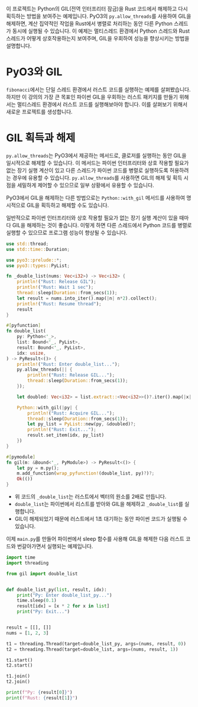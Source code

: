 이 프로젝트는 Python의 GIL(전역 인터프리터 잠금)을 Rust 코드에서 해제하고 다시 획득하는 방법을 보여주는 예제입니다. PyO3의 `py.allow_threads`를 사용하여 GIL을 해제하면, 계산 집약적인 작업을 Rust에서 병렬로 처리하는 동안 다른 Python 스레드가 동시에 실행될 수 있습니다. 이 예제는 멀티스레드 환경에서 Python 스레드와 Rust 스레드가 어떻게 상호작용하는지 보여주며, GIL을 우회하여 성능을 향상시키는 방법을 설명합니다.

# PyO3와 GIL

`fibonacci`에서는 단일 스레드 환경에서 러스트 코드를 실행하는 예제를 살펴봤습니다. 하지만 이 강의의 가장 큰 목표인 파이썬 GIL을 우회하는 러스트 패키지를 만들기 위해서는 멀티스레드 환경에서 러스트 코드를 실행해보아야 합니다. 이를 살펴보기 위해서 새로운 프로젝트를 생성합니다.


# GIL 획득과 해제

`py.allow_threads`는 PyO3에서 제공하는 메서드로, 클로저를 실행하는 동안 GIL을 일시적으로 해제할 수 있습니다. 이 메서드는 파이썬 인터프리터와 상호 작용할 필요가 없는 장기 실행 계산이 있고 다른 스레드가 파이썬 코드를 병렬로 실행하도록 허용하려는 경우에 유용할 수 있습니다. `py.allow_threads`를 사용하면 GIL의 해제 및 획득 시점을 세밀하게 제어할 수 있으므로 일부 상황에서 유용할 수 있습니다.

PyO3에서 GIL을 해제하는 다른 방법으로는 `Python::with_gil` 메서드를 사용하여 명시적으로 GIL을 획득하고 해제할 수도 있습니다.

일반적으로 파이썬 인터프리터와 상호 작용할 필요가 없는 장기 실행 계산이 있을 때마다 GIL을 해제하는 것이 좋습니다. 이렇게 하면 다른 스레드에서 Python 코드를 병렬로 실행할 수 있으므로 프로그램 성능이 향상될 수 있습니다.

```rust
use std::thread;
use std::time::Duration;

use pyo3::prelude::*;
use pyo3::types::PyList;

fn _double_list(nums: Vec<i32>) -> Vec<i32> {
    println!("Rust: Release GIL");
    println!("Rust: Wait 1 sec");
    thread::sleep(Duration::from_secs(1));
    let result = nums.into_iter().map(|n| n*2).collect();
    println!("Rust: Resume thread");
    result
}

#[pyfunction]
fn double_list(
    py: Python<'_>,
    list: Bound<'_, PyList>,
    result: Bound<'_, PyList>,
    idx: usize,
) -> PyResult<()> {
    println!("Rust: Enter double_list...");
    py.allow_threads(|| {
        println!("Rust: Release GIL...");
        thread::sleep(Duration::from_secs(1));
    });

    let doubled: Vec<i32> = list.extract::<Vec<i32>>()?.iter().map(|x| x * 2).collect();

    Python::with_gil(|py| {
        println!("Rust: Acquire GIL...");
        thread::sleep(Duration::from_secs(1));
        let py_list = PyList::new(py, &doubled)?;
        println!("Rust: Exit...");
        result.set_item(idx, py_list)
    })
}

#[pymodule]
fn gil(m: &Bound<'_, PyModule>) -> PyResult<()> {
    let py = m.py();
    m.add_function(wrap_pyfunction!(double_list, py)?)?;
    Ok(())
}
```

- 위 코드의 `_double_list`는 러스트에서 벡터의 원소를 2배로 만듭니다.
- `double_list`는 파이썬에서 리스트를 받아와 GIL을 해제하고 `_double_list`를 실행합니다.
- GIL이 해제되었기 때문에 러스트에서 1초 대기하는 동안 파이썬 코드가 실행될 수 있습니다.

이제 `main.py`를 만들어 파이썬에서 sleep 함수를 사용해 GIL을 해제한 다음 러스트 코드와 번갈아가면서 실행되는 예제입니다.

```python
import time
import threading

from gil import double_list


def double_list_py(list, result, idx):
    print("Py: Enter double_list_py...")
    time.sleep(0.1)
    result[idx] = [x * 2 for x in list]
    print("Py: Exit...")


result = [[], []]
nums = [1, 2, 3]

t1 = threading.Thread(target=double_list_py, args=(nums, result, 0))
t2 = threading.Thread(target=double_list, args=(nums, result, 1))

t1.start()
t2.start()

t1.join()
t2.join()

print(f"Py: {result[0]}")
print(f"Rust: {result[1]}")
```